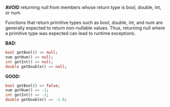 
**AVOID** returning null from members whose return type is bool, double, int,
or num.

Functions that return primitive types such as bool, double, int, and num are
generally expected to return non-nullable values.  Thus, returning null where a
primitive type was expected can lead to runtime exceptions.

**BAD:**
```dart
bool getBool() => null;
num getNum() => null;
int getInt() => null;
double getDouble() => null;
```

**GOOD:**
```dart
bool getBool() => false;
num getNum() => -1;
int getInt() => -1;
double getDouble() => -1.0;
```

